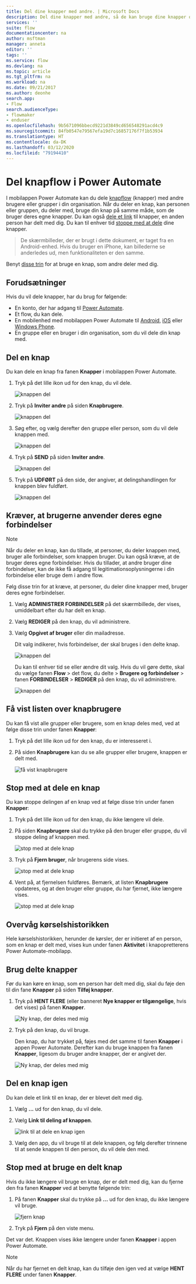 ```yaml
---
title: Del dine knapper med andre. | Microsoft Docs
description: Del dine knapper med andre, så de kan bruge dine knapper og spare tid.
services: ''
suite: flow
documentationcenter: na
author: msftman
manager: anneta
editor: ''
tags: ''
ms.service: flow
ms.devlang: na
ms.topic: article
ms.tgt_pltfrm: na
ms.workload: na
ms.date: 09/21/2017
ms.author: deonhe
search.app:
- Flow
search.audienceType:
- flowmaker
- enduser
ms.openlocfilehash: 9b5671096bbecd9221d3849cd656548291acd4c9
ms.sourcegitcommit: 84fb0547e79567efa19d7c16857176f7f1b53934
ms.translationtype: HT
ms.contentlocale: da-DK
ms.lasthandoff: 03/12/2020
ms.locfileid: "79194410"
---
```

# <a name="share-button-flows-in-power-automate"></a>Del knapflow i Power Automate

I mobilappen Power Automate kan du dele [knapflow](introduction-to-button-flows.md) (knapper) med andre brugere eller grupper i din organisation. Når du deler en knap, kan personen eller gruppen, du deler med, bruge din knap på samme måde, som de bruger deres egne knapper. Du kan også [dele et link](share-buttons.md#re-share-a-button) til knapper, en anden person har delt med dig. Du kan til enhver tid [stoppe med at dele](share-buttons.md#stop-sharing-a-button) dine knapper.

> De skærmbilleder, der er brugt i dette dokument, er taget fra en Android-enhed. Hvis du bruger en iPhone, kan billederne se anderledes ud, men funktionaliteten er den samme.
> 
> 

Benyt [disse trin](share-buttons.md#use-shared-buttons) for at bruge en knap, som andre deler med dig.

## <a name="prerequisites"></a>Forudsætninger
Hvis du vil dele knapper, har du brug for følgende:

* En konto, der har adgang til [Power Automate](https://flow.microsoft.com).
* Et flow, du kan dele.
* En mobilenhed med mobilappen Power Automate til [Android](https://aka.ms/flowmobiledocsandroid), [iOS](https://aka.ms/flowmobiledocsios) eller [Windows Phone](https://aka.ms/flowmobilewindows).
* En gruppe eller en bruger i din organisation, som du vil dele din knap med.

## <a name="share-a-button"></a>Del en knap
Du kan dele en knap fra fanen **Knapper** i mobilappen Power Automate.

1. Tryk på det lille ikon ud for den knap, du vil dele.
   
    ![knappen del](./media/share-buttons/share-button-flows-buttons-tab.png)
2. Tryk på **Inviter andre** på siden **Knapbrugere**.
   
    ![knappen del](./media/share-buttons/share-button-flows-button-users.png)
3. Søg efter, og vælg derefter den gruppe eller person, som du vil dele knappen med.
   
    ![knappen del](./media/share-buttons/share-button-flows-invite-others-select.png)
4. Tryk på **SEND** på siden **Inviter andre**.
   
    ![knappen del](./media/share-buttons/share-button-flows-invite-others-send.png)
5. Tryk på **UDFØRT** på den side, der angiver, at delingshandlingen for knappen blev fuldført.
   
    ![knappen del](./media/share-buttons/share-button-flows-invite-others-done.png)

## <a name="require-users-to-use-their-own-connections"></a>Kræver, at brugerne anvender deres egne forbindelser
> [!NOTE]
> Når du deler en knap, kan du tillade, at personer, du deler knappen med, bruger alle forbindelser, som knappen bruger. Du kan også kræve, at de bruger deres egne forbindelser. Hvis du tillader, at andre bruger dine forbindelser, kan de ikke få adgang til legitimationsoplysningerne i din forbindelse eller bruge dem i andre flow.
> 
> 

Følg disse trin for at kræve, at personer, du deler dine knapper med, bruger deres egne forbindelser.

1. Vælg **ADMINISTRER FORBINDELSER** på det skærmbillede, der vises, umiddelbart efter du har delt en knap.
2. Vælg **REDIGER** på den knap, du vil administrere.
3. Vælg **Opgivet af bruger** eller din mailadresse.
   
    Dit valg indikerer, hvis forbindelser, der skal bruges i den delte knap.
   
    ![knappen del](./media/share-buttons/share-button-select-connection-provided-by-user.png)
   
    Du kan til enhver tid se eller ændre dit valg. Hvis du vil gøre dette, skal du vælge fanen **Flow** > det flow, du delte > **Brugere og forbindelser** > fanen **FORBINDELSER** > **REDIGER** på den knap, du vil administrere.
   
    ![knappen del](./media/share-buttons/share-button-flows-conn-provided-by-user.png)

## <a name="view-the-list-of-button-users"></a>Få vist listen over knapbrugere
Du kan få vist alle grupper eller brugere, som en knap deles med, ved at følge disse trin under fanen **Knapper**:

1. Tryk på det lille ikon ud for den knap, du er interesseret i.
2. På siden **Knapbrugere** kan du se alle grupper eller brugere, knappen er delt med.
   
    ![få vist knapbrugere](./media/share-buttons/share-button-flows-button-users-list.png)

## <a name="stop-sharing-a-button"></a>Stop med at dele en knap
Du kan stoppe delingen af en knap ved at følge disse trin under fanen **Knapper**:

1. Tryk på det lille ikon ud for den knap, du ikke længere vil dele.
2. På siden **Knapbrugere** skal du trykke på den bruger eller gruppe, du vil stoppe deling af knappen med.
   
    ![stop med at dele knap](./media/share-buttons/share-button-flows-remove-user-list.png)
3. Tryk på **Fjern bruger**, når brugerens side vises.
   
    ![stop med at dele knap](./media/share-buttons/share-button-flows-remove-user.png)
4. Vent på, at fjernelsen fuldføres. Bemærk, at listen **Knapbrugere** opdateres, og at den bruger eller gruppe, du har fjernet, ikke længere vises.
   
    ![stop med at dele knap](./media/share-buttons/share-button-flows-remove-user-result.png)

## <a name="monitor-the-run-history"></a>Overvåg kørselshistorikken
Hele kørselshistorikken, herunder de kørsler, der er initieret af en person, som en knap er delt med, vises kun under fanen **Aktivitet** i knapopretterens Power Automate-mobilapp.

## <a name="use-shared-buttons"></a>Brug delte knapper
Før du kan køre en knap, som en person har delt med dig, skal du føje den til din fane **Knapper** på siden **Tilføj knapper**.

1. Tryk på **HENT FLERE** (eller banneret **Nye knapper er tilgængelige**, hvis det vises) på fanen **Knapper**.
   
    ![Ny knap, der deles med mig](./media/share-buttons/share-button-flows-banner.png)
2. Tryk på den knap, du vil bruge.
   
    Den knap, du har trykket på, føjes med det samme til fanen **Knapper** i appen Power Automate. Derefter kan du bruge knappen fra fanen **Knapper**, ligesom du bruger andre knapper, der er angivet der.
   
    ![Ny knap, der deles med mig](./media/share-buttons/share-button-flows-buttons-shared-with-me.png)

## <a name="re-share-a-button"></a>Del en knap igen
Du kan dele et link til en knap, der er blevet delt med dig.

1. Vælg **...** ud for den knap, du vil dele.
2. Vælg **Link til deling af knappen**.
   
    ![link til at dele en knap igen](./media/share-buttons/re-share-button.png)
3. Vælg den app, du vil bruge til at dele knappen, og følg derefter trinnene til at sende knappen til den person, du vil dele den med.

## <a name="stop-using-a-shared-button"></a>Stop med at bruge en delt knap
Hvis du ikke længere vil bruge en knap, der er delt med dig, kan du fjerne den fra fanen **Knapper** ved at benytte følgende trin:

1. På fanen **Knapper** skal du trykke på **...** ud for den knap, du ikke længere vil bruge.
   
    ![fjern knap](./media/share-buttons/share-button-flows-added-shared-button.png)
2. Tryk på **Fjern** på den viste menu.

Det var det. Knappen vises ikke længere under fanen **Knapper** i appen Power Automate.

> [!NOTE]
> Når du har fjernet en delt knap, kan du tilføje den igen ved at vælge **HENT FLERE** under fanen **Knapper**.
> 
> 

